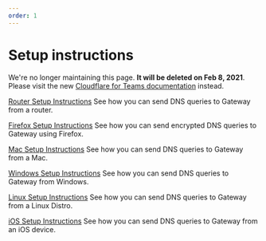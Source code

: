 ```yaml
---
order: 1
---
```


# Setup instructions

<Aside type='warning' header='⚠️ THIS PAGE IS OUTDATED'>

We're no longer maintaining this page. **It will be deleted on Feb 8, 2021**. Please visit the new [Cloudflare for Teams documentation](https://secret.wiki/cloudflare-one/teams-docs-changes) instead.

</Aside>

[Router Setup Instructions](/locations/setup-instructions/router)
See how you can send DNS queries to Gateway from a router.

[Firefox Setup Instructions](/locations/setup-instructions/firefox)
See how you can send encrypted DNS queries to Gateway using Firefox.

[Mac Setup Instructions](/locations/setup-instructions/mac)
See how you can send DNS queries to Gateway from a Mac.

[Windows Setup Instructions](/locations/setup-instructions/windows)
See how you can send DNS queries to Gateway from Windows.

[Linux Setup Instructions](/locations/setup-instructions/linux)
See how you can send DNS queries to Gateway from a Linux Distro.

[iOS Setup Instructions](/locations/setup-instructions/ios)
See how you can send DNS queries to Gateway from an iOS device.

